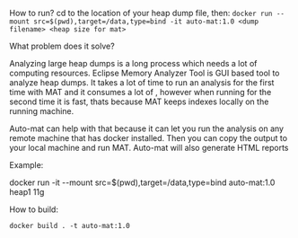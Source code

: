 How to run?
cd to the location of your heap dump file, then:
```docker run --mount src=$(pwd),target=/data,type=bind -it auto-mat:1.0 <dump filename> <heap size for mat>```

What problem does it solve?

Analyzing large heap dumps is a long process which needs a lot of computing resources. Eclipse Memory Analyzer Tool is GUI based tool to analyze heap dumps. It takes a lot of time to run an analysis for the first time with MAT and it consumes a lot of , however when running for the second time it is fast, thats because MAT keeps indexes locally on the running machine.

Auto-mat can help with that because it can let you run the analysis on any remote machine that has docker installed. Then you can copy the output to your local machine and run MAT.
Auto-mat will also generate HTML reports 

Example:

docker run -it --mount src=$(pwd),target=/data,type=bind auto-mat:1.0 heap1 11g

How to build:

```docker build . -t auto-mat:1.0```
